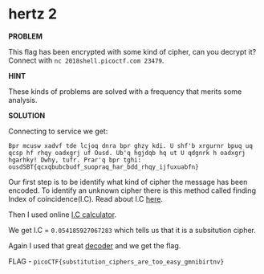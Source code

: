 # hertz 2

__PROBLEM__

 This flag has been encrypted with some kind of cipher, can you decrypt it? Connect with `nc 2018shell.picoctf.com 23479`.

__HINT__

These kinds of problems are solved with a frequency that merits some analysis.

__SOLUTION__

Connecting to service we get:
```
Bpr mcusw xadvf tde lcjoq dnra bpr ghzy kdi. U shf'b xrgurnr bpuq uq qcsp hf rhqy oadxgrj uf Ousd. Ub'q hgjdqb hq ut U qdgnrk h oadxgrj hgarhky! Dwhy, tufr. Prar'q bpr tghi: ousdSBT{qcxqbubcbudf_suopraq_har_bdd_rhqy_ijfuxuabfn}
```

Our first step is to be identify what kind of cipher the message has been encoded.
To identify an unknown cipher there is this method called finding Index of coincidence(I.C). Read about I.C [here](http://practicalcryptography.com/cryptanalysis/text-characterisation/identifying-unknown-ciphers/).

Then I used online [I.C calculator](http://practicalcryptography.com/cryptanalysis/text-characterisation/index-coincidence/).

We get I.C = `0.054185927067283` which tells us that it is a subsitution cipher.

Again I used that great [decoder](https://www.guballa.de/substitution-solver) and we get the flag.

FLAG - `picoCTF{substitution_ciphers_are_too_easy_gmnibirtnv}`
